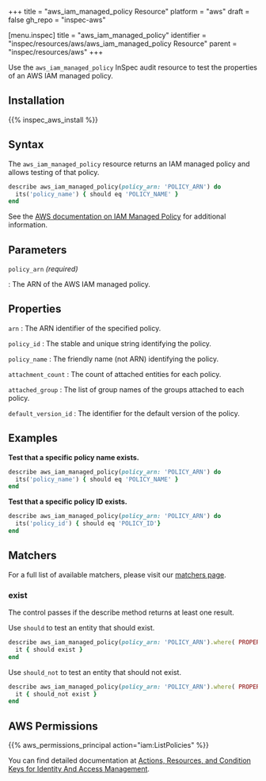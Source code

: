 +++
title = "aws_iam_managed_policy Resource"
platform = "aws"
draft = false
gh_repo = "inspec-aws"

[menu.inspec]
title = "aws_iam_managed_policy"
identifier = "inspec/resources/aws/aws_iam_managed_policy Resource"
parent = "inspec/resources/aws"
+++

Use the `aws_iam_managed_policy` InSpec audit resource to test the properties of an AWS IAM managed policy.

## Installation

{{% inspec_aws_install %}}

## Syntax

The `aws_iam_managed_policy` resource returns an IAM managed policy and allows testing of that policy.

```ruby
describe aws_iam_managed_policy(policy_arn: 'POLICY_ARN') do
  its('policy_name') { should eq 'POLICY_NAME' }
end
```


See the [AWS documentation on IAM Managed Policy](https://docs.aws.amazon.com/AWSCloudFormation/latest/UserGuide/aws-resource-iam-managedpolicy.html) for additional information.

## Parameters

`policy_arn` _(required)_

: The ARN of the AWS IAM managed policy.

## Properties

`arn`
: The ARN identifier of the specified policy.

`policy_id`
: The stable and unique string identifying the policy.

`policy_name`
: The friendly name (not ARN) identifying the policy.

`attachment_count`
: The count of attached entities for each policy.

`attached_group`
: The list of group names of the groups attached to each policy.

`default_version_id`
: The identifier for the default version of the policy.

## Examples

**Test that a specific policy name exists.**

```ruby
describe aws_iam_managed_policy(policy_arn: 'POLICY_ARN') do
  its('policy_name') { should eq 'POLICY_NAME' }
end
```

**Test that a specific policy ID exists.**

```ruby
describe aws_iam_managed_policy(policy_arn: 'POLICY_ARN') do
  its('policy_id') { should eq 'POLICY_ID'}
end
```

## Matchers

For a full list of available matchers, please visit our [matchers page](https://www.inspec.io/docs/reference/matchers/).

### exist

The control passes if the describe method returns at least one result.

Use `should` to test an entity that should exist.

```ruby
describe aws_iam_managed_policy(policy_arn: 'POLICY_ARN').where( PROPERTY: PROPERTY_VALUE ) do
  it { should exist }
end
```

Use `should_not` to test an entity that should not exist.

```ruby
describe aws_iam_managed_policy(policy_arn: 'POLICY_ARN').where( PROPERTY: PROPERTY_VALUE ) do
  it { should_not exist }
end
```

## AWS Permissions

{{% aws_permissions_principal action="iam:ListPolicies" %}}

You can find detailed documentation at [Actions, Resources, and Condition Keys for Identity And Access Management](https://docs.aws.amazon.com/IAM/latest/UserGuide/list_identityandaccessmanagement.html).
